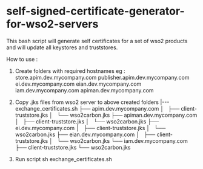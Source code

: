 # self-signed-certificate-generator-for-wso2-servers
This bash script will generate self certificates for a set of wso2 products and will update all keystores and truststores.

How to use :

01. Create folders with required hostnames
  eg : store.apim.dev.mycompany.com
       publisher.apim.dev.mycompany.com
       ei.dev.mycompany.com
       eian.dev.mycompany.com
       iam.dev.mycompany.com
       apiman.dev.mycompany.com

02. Copy .jks files from wso2 server to above created folders
        |---exchange_certificates.sh
        ├── apim.dev.mycompany.com
        │   ├── client-truststore.jks
        │   └── wso2carbon.jks
        ├── apiman.dev.mycompany.com
        │   ├── client-truststore.jks
        │   └── wso2carbon.jks
        ├── ei.dev.mycompany.com
        │   ├── client-truststore.jks
        │   └── wso2carbon.jks
        ├── eian.dev.mycompany.com
        │   ├── client-truststore.jks
        │   └── wso2carbon.jks
        └── iam.dev.mycompany.com
            ├── client-truststore.jks
            └── wso2carbon.jks
            
 03. Run script
      sh exchange_certificates.sh
